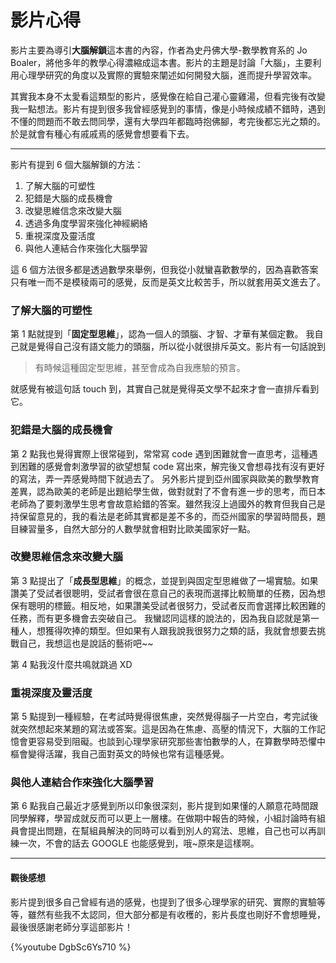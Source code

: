 # 影片心得

影片主要為導引**大腦解鎖**這本書的內容，作者為史丹佛大學-數學教育系的 Jo Boaler，將他多年的教學心得濃縮成這本書。影片的主題是討論「大腦」，主要利用心理學研究的角度以及實際的實驗來闡述如何開發大腦，進而提升學習效率。

其實我本身不太愛看這類型的影片，感覺像在給自己灌心靈雞湯，但看完後有改變我一點想法。影片有提到很多我曾經感覺到的事情，像是小時候成績不錯時，遇到不懂的問題而不敢去問同學，還有大學四年都臨時抱佛腳，考完後都忘光之類的。於是就會有種心有戚戚焉的感覺會想要看下去。

---

影片有提到 6 個大腦解鎖的方法：

1. 了解大腦的可塑性
2. 犯錯是大腦的成長機會
3. 改變思維信念來改變大腦
4. 透過多角度學習來強化神經網絡
5. 重視深度及靈活度
6. 與他人連結合作來強化大腦學習

這 6 個方法很多都是透過數學來舉例，但我從小就蠻喜歡數學的，因為喜歡答案只有唯一而不是模稜兩可的感覺，反而是英文比較苦手，所以就套用英文進去了。

### 了解大腦的可塑性

第 1 點就提到「**固定型思維**」，認為一個人的頭腦、才智、才華有某個定數。
我自己就是覺得自己沒有語文能力的頭腦，所以從小就很排斥英文。影片有一句話說到

> 有時候這種固定型思維，甚至會成為自我應驗的預言。

就感覺有被這句話 touch 到，其實自己就是覺得英文學不起來才會一直排斥看到它。

### 犯錯是大腦的成長機會

第 2 點我也覺得實際上很常碰到，常常寫 code 遇到困難就會一直思考，這種遇到困難的感覺會刺激學習的欲望想幫 code 寫出來，解完後又會想尋找有沒有更好的寫法，弄一弄感覺時間下就過去了。
另外影片提到亞州國家與歐美的數學教育差異，認為歐美的老師是出題給學生做，做對就對了不會有進一步的思考，而日本老師為了要刺激學生思考會故意給錯的答案。雖然我沒上過國外的教育但我自己是持保留意見的，我的看法是老師其實都是差不多的，而亞州國家的學習時間長，題目練習量多，自然大部分的人數學就會相對比歐美國家好一點。

### 改變思維信念來改變大腦

第 3 點提出了「**成長型思維**」的概念，並提到與固定型思維做了一場實驗。如果讚美了受試者很聰明，受試者會很在意自己的表現而選擇比較簡單的任務，因為想保有聰明的標籤。相反地，如果讚美受試者很努力，受試者反而會選擇比較困難的任務，而有更多機會去突破自己。
我蠻認同這樣的說法的，因為我自認就是第一種人，想獲得吹捧的類型。但如果有人跟我說我很努力之類的話，我就會想要去挑戰自己，我想這也是說話的藝術吧~~

第 4 點我沒什麼共鳴就跳過 XD

### 重視深度及靈活度

第 5 點提到一種經驗，在考試時覺得很焦慮，突然覺得腦子一片空白，考完試後就突然想起來某題的寫法或答案。這是因為在焦慮、高壓的情況下，大腦的工作記憶會更容易受到阻礙。也談到心理學家研究那些害怕數學的人，在算數學時恐懼中樞會變得活躍，我自己面對英文的時候也常有這種感覺。

### 與他人連結合作來強化大腦學習

第 6 點我自己最近才感覺到所以印象很深刻，影片提到如果懂的人願意花時間跟同學解釋，學習成就反而可以更上一層樓。在做期中報告的時候，小組討論時有組員會提出問題，在幫組員解決的同時可以看到別人的寫法、思維，自己也可以再訓練一次，不會的話去 GOOGLE 也能感覺到，哦~原來是這樣啊。

---

#### 觀後感想

影片提到很多自己曾經有過的感覺，也提到了很多心理學家的研究、實際的實驗等等，雖然有些我不太認同，但大部分都是有收穫的，影片長度也剛好不會想睡覺，最後很感謝老師分享這部影片！

{%youtube DgbSc6Ys710 %}
